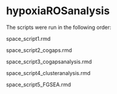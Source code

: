 # hypoxiaROSanalysis

The scripts were run in the following order:

space_script1.rmd

space_script2_cogaps.rmd

space_script3_cogapsanalysis.rmd

space_script4_clusteranalysis.rmd

space_script5_FGSEA.rmd
